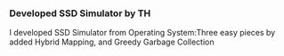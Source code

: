 ### Developed SSD Simulator by TH
I developed SSD Simulator from Operating System:Three easy pieces by added Hybrid Mapping, and Greedy Garbage Collection
